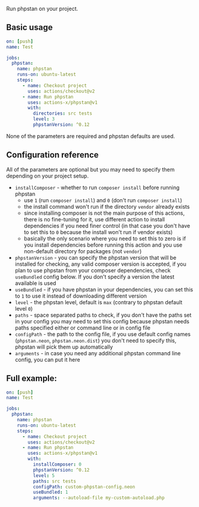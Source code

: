 Run phpstan on your project.

## Basic usage

```yaml
on: [push]
name: Test

jobs:
  phpstan:
    name: phpstan
    runs-on: ubuntu-latest
    steps:
      - name: Checkout project
        uses: actions/checkout@v2
      - name: Run phpstan
        uses: actions-x/phpstan@v1
        with:
          directories: src tests
          level: 3
          phpstanVersion: ^0.12
```

None of the parameters are required and phpstan defaults are used.

## Configuration reference

All of the parameters are optional but you may need to specify them depending on your project setup.

- `installComposer` - whether to run `composer install` before running phpstan
    - use `1` (run `composer install`) and `0` (don't run `composer install`)
    - the install command won't run if the directory `vendor` already exists
    - since installing composer is not the main purpose of this actions, there is no fine-tuning for it,
    use different action to install dependencies if you need finer control (in that case you don't have to set this to
    `0` because the install won't run if vendor exists)
    - basically the only scenario where you need to set this to zero is if you install dependencies before running this
    action and you use non-default directory for packages (not `vendor`)
- `phpstanVersion` - you can specify the phpstan version that will be installed for checking, any valid composer version
is accepted, if you plan to use phpstan from your composer dependencies, check `useBundled` config below. If you don't
specify a version the latest available is used
- `useBundled` - if you have phpstan in your dependencies, you can set this to `1` to use it instead of downloading
different version
- `level` - the phpstan level, default is `max` (contrary to phpstan default level `0`)
- `paths` - space separated paths to check, if you don't have the paths set in your config you may need to set this
config because phpstan needs paths specified either or command line or in config file
- `configPath` - the path to the config file, if you use default config names (`phpstan.neon`, `phpstan.neon.dist`)
you don't need to specify this, phpstan will pick them up automatically
- `arguments` - in case you need any additional phpstan command line config, you can put it here

## Full example:


```yaml
on: [push]
name: Test

jobs:
  phpstan:
    name: phpstan
    runs-on: ubuntu-latest
    steps:
      - name: Checkout project
        uses: actions/checkout@v2
      - name: Run phpstan
        uses: actions-x/phpstan@v1
        with:
          installComposer: 0
          phpstanVersion: ^0.12
          level: 5
          paths: src tests
          configPath: custom-phpstan-config.neon
          useBundled: 1
          arguments: --autoload-file my-custom-autoload.php
```
